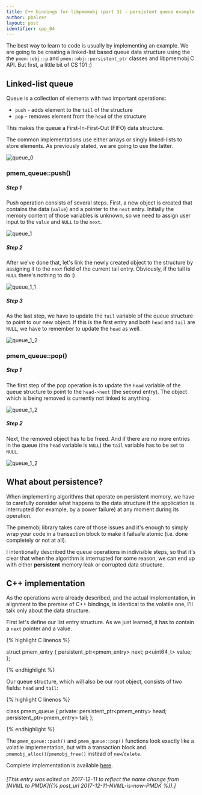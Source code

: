 ```yaml
---
title: C++ bindings for libpmemobj (part 3) - persistent queue example
author: pbalcer
layout: post
identifier: cpp_04
---
```


The best way to learn to code is usually by implementing an example. We are going
to be creating a linked-list based queue data structure using the the
`pmem::obj::p` and `pmem::obj::persistent_ptr` classes and libpmemobj C API. But
first, a little bit of CS 101 :)

## Linked-list queue

Queue is a collection of elements with two important operations:

* `push` - adds element to the `tail` of the structure
* `pop` - removes element from the `head` of the structure

This makes the queue a First-In-First-Out (FIFO) data structure.

The common implementations use either arrays or singly linked-lists to store
elements. As previously stated, we are going to use the latter.

![queue_0](/assets/queue_0.png)

### pmem_queue::push()

##### Step 1

Push operation consists of several steps. First, a new object is created that
contains the data (`value`) and a pointer to the `next` entry. Initially the
memory content of those variables is unknown, so we need to assign user input
to the `value` and `NULL` to the `next`.

![queue_1](/assets/queue_1.png)

##### Step 2

After we've done that, let's link the newly created object to the structure
by assigning it to the `next` field of the current tail entry. Obviously, if the
tail is `NULL` there's nothing to do :)

![queue_1_1](/assets/queue_1_1.png)

##### Step 3

As the last step, we have to update the `tail` variable of the queue structure to
point to our new object. If this is the first entry and both `head` and `tail` are `NULL`,
we have to remember to update the `head` as well.

![queue_1_2](/assets/queue_1_2.png)

### pmem_queue::pop()

##### Step 1

The first step of the pop operation is to update the `head` variable of the queue
structure to point to the `head->next` (the second entry). The object which is
being removed is currently not linked to anything.

![queue_1_2](/assets/queue_2.png)

##### Step 2

Next, the removed object has to be freed. And if there are no more entries in
the queue (the `head` variable is `NULL`) the `tail` variable has to be set to `NULL`.

![queue_1_2](/assets/queue_2_1.png)

## What about persistence?

When implementing algorithms that operate on persistent memory, we have to
carefully consider what happens to the data structure if the application is
interrupted (for example, by a power failure) at any moment during its operation.

The pmemobj library takes care of those issues and it's enough to simply wrap
your code in a transaction block to make it failsafe atomic (i.e. done completely or
not at all).

I intentionally described the queue operations in indivisible steps, so that it's
clear that when the algorithm is interrupted for some reason, we can end up
with either **persistent** memory leak or corrupted data structure.

## C++ implementation

As the operations were already described, and the actual implementation, in
alignment to the premise of C++ bindings, is identical to the volatile one, I'll
talk only about the data structure.

First let's define our list entry structure. As we just learned, it has to
contain a `next` pointer and a value.

{% highlight C linenos %}

struct pmem_entry {
	persistent_ptr<pmem_entry> next;
	p<uint64_t> value;
};

{% endhighlight %}

Our queue structure, which will also be our root object, consists of two fields:
`head` and `tail`:

{% highlight C linenos %}

class pmem_queue {
private:
	persistent_ptr<pmem_entry> head;
	persistent_ptr<pmem_entry> tail;
};

{% endhighlight %}

The `pmem_queue::push()` and `pmem_queue::pop()` functions look exactly like a
volatile implementation, but with a transaction block and
`pmemobj_alloc()`/`pmemobj_free()` instead of `new`/`delete`.

Complete implementation is available
[here](https://github.com/pmem/pmdk/tree/master/src/examples/libpmemobj/cpp/queue.cpp).

###### [This entry was edited on 2017-12-11 to reflect the name change from [NVML to PMDK]({% post_url 2017-12-11-NVML-is-now-PMDK %}).]
